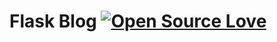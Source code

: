 # Flask Blog  [![Open Source Love](https://badges.frapsoft.com/os/v1/open-source.svg?v=103)](https://github.com/ellerbrock/open-source-badges/)

